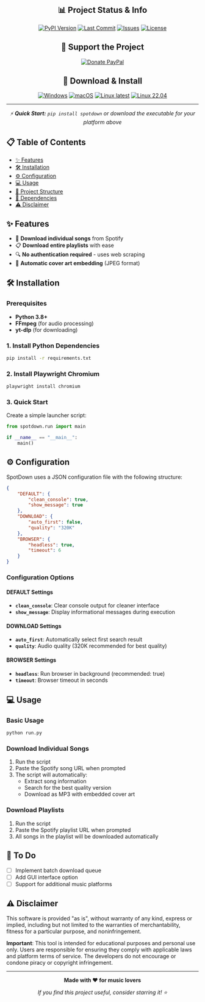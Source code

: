 <div align="center">

## 📊 Project Status & Info
[![PyPI Version](https://img.shields.io/pypi/v/spotdown?logo=pypi&logoColor=white&labelColor=2d3748&color=3182ce&style=for-the-badge)](https://pypi.org/project/spotdown)
[![Last Commit](https://img.shields.io/github/last-commit/Arrowar/spotdown?logo=git&logoColor=white&labelColor=2d3748&color=805ad5&style=for-the-badge)](https://github.com/Arrowar/spotdown/commits)
[![Issues](https://img.shields.io/github/issues/Arrowar/spotdown?logo=github&logoColor=white&labelColor=2d3748&color=ed8936&style=for-the-badge)](https://github.com/Arrowar/spotdown/issues)
[![License](https://img.shields.io/github/license/Arrowar/spotdown?logo=gnu&logoColor=white&labelColor=2d3748&color=e53e3e&style=for-the-badge)](https://github.com/Arrowar/spotdown/blob/main/LICENSE)

## 💝 Support the Project

[![Donate PayPal](https://img.shields.io/badge/💳_Donate-PayPal-00457C?style=for-the-badge&logo=paypal&logoColor=white&labelColor=2d3748)](https://www.paypal.com/donate/?hosted_button_id=UXTWMT8P6HE2C)
## 🚀 Download & Install

[![Windows](https://img.shields.io/badge/🪟_Windows-0078D4?style=for-the-badge&logo=windows&logoColor=white&labelColor=2d3748)](https://github.com/Arrowar/spotdown/releases/latest/download/spotdown_win.exe)
[![macOS](https://img.shields.io/badge/🍎_macOS-000000?style=for-the-badge&logo=apple&logoColor=white&labelColor=2d3748)](https://github.com/Arrowar/spotdown/releases/latest/download/spotdown_mac)
[![Linux latest](https://img.shields.io/badge/🐧_Linux_latest-FCC624?style=for-the-badge&logo=linux&logoColor=black&labelColor=2d3748)](https://github.com/Arrowar/spotdown/releases/latest/download/spotdown_linux_latest)
[![Linux 22.04](https://img.shields.io/badge/🐧_Linux_22.04-FCC624?style=for-the-badge&logo=linux&logoColor=black&labelColor=2d3748)](https://github.com/Arrowar/spotdown/releases/latest/download/spotdown_linux_previous)

---

*⚡ **Quick Start:** `pip install spotdown` or download the executable for your platform above*

</div>

## 📋 Table of Contents

- [✨ Features](#features)
- [🛠️ Installation](#installation)
- [⚙️ Configuration](#configuration)
- [💻 Usage](#usage)
- [📁 Project Structure](#project-structure)
- [🔧 Dependencies](#dependencies)
- [⚠️ Disclaimer](#disclaimer)

## ✨ Features

- 🎵 **Download individual songs** from Spotify
- 📋 **Download entire playlists** with ease
- 🔍 **No authentication required** - uses web scraping
- 🎨 **Automatic cover art embedding** (JPEG format)

## 🛠️ Installation

### Prerequisites

- **Python 3.8+**
- **FFmpeg** (for audio processing)
- **yt-dlp** (for downloading)

### 1. Install Python Dependencies

```bash
pip install -r requirements.txt
```

### 2. Install Playwright Chromium

```bash
playwright install chromium
```

### 3. Quick Start

Create a simple launcher script:

```python
from spotdown.run import main

if __name__ == "__main__":
    main()
```

## ⚙️ Configuration

SpotDown uses a JSON configuration file with the following structure:

```json
{
    "DEFAULT": {
        "clean_console": true,
        "show_message": true
    },
    "DOWNLOAD": {
        "auto_first": false,
        "quality": "320K"
    },
    "BROWSER": {
        "headless": true,
        "timeout": 6
    }
}
```

### Configuration Options

#### DEFAULT Settings
- **`clean_console`**: Clear console output for cleaner interface
- **`show_message`**: Display informational messages during execution

#### DOWNLOAD Settings
- **`auto_first`**: Automatically select first search result
- **`quality`**: Audio quality (320K recommended for best quality)

#### BROWSER Settings
- **`headless`**: Run browser in background (recommended: true)
- **`timeout`**: Browser timeout in seconds

## 💻 Usage

### Basic Usage

```bash
python run.py
```

### Download Individual Songs

1. Run the script
2. Paste the Spotify song URL when prompted
3. The script will automatically:
   - Extract song information
   - Search for the best quality version
   - Download as MP3 with embedded cover art

### Download Playlists

1. Run the script  
2. Paste the Spotify playlist URL when prompted
3. All songs in the playlist will be downloaded automatically

## 📝 To Do

- [ ] Implement batch download queue
- [ ] Add GUI interface option
- [ ] Support for additional music platforms

## ⚠️ Disclaimer

This software is provided "as is", without warranty of any kind, express or implied, including but not limited to the warranties of merchantability, fitness for a particular purpose, and noninfringement. 

**Important**: This tool is intended for educational purposes and personal use only. Users are responsible for ensuring they comply with applicable laws and platform terms of service. The developers do not encourage or condone piracy or copyright infringement.

---

<div align="center">

**Made with ❤️ for music lovers**

*If you find this project useful, consider starring it! ⭐*

</div>
